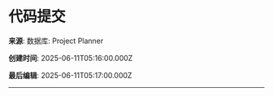 # 代码提交

**来源**: 数据库: Project Planner

**创建时间**: 2025-06-11T05:16:00.000Z

**最后编辑**: 2025-06-11T05:17:00.000Z

---

